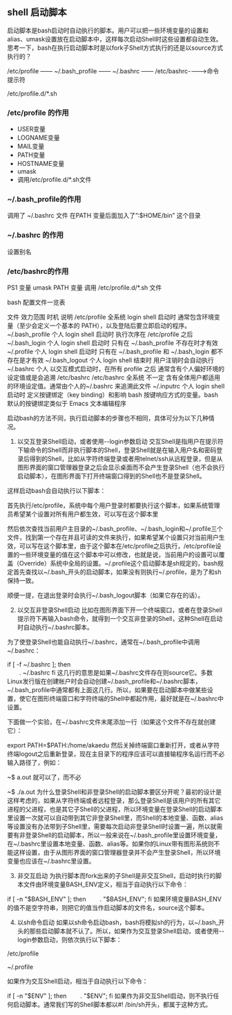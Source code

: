 

## shell 启动脚本

启动脚本是bash启动时自动执行的脚本。用户可以把一些环境变量的设置和alias、umask设置放在启动脚本中，这样每次启动Shell时这些设置都自动生效。思考一下，bash在执行启动脚本时是以fork子Shell方式执行的还是以source方式执行的？

/etc/profile —— ~/.bash_profile —— ~/.bashrc —— /etc/bashrc---->命令提示符                       
                                                                               
  /etc/profile.d/\*.sh 
     
  




 

### /etc/profile 的作用

* USER变量
* LOGNAME变量
* MAIL变量
* PATH变量
* HOSTNAME变量
* umask
* 调用/etc/profile.d/*.sh文件
 

### ~/.bash_profile的作用

调用了 ~/.bashrc 文件
在PATH 变量后面加入了”:$HOME/bin” 这个目录
 

### ~/.bashrc 的作用

设置别名
 

 

### /etc/bashrc的作用

PS1 变量
umask
PATH 变量
调用 /etc/profile.d/*.sh 文件
 

bash 配置文件一览表

文件	效力范围	时机	说明
/etc/profile	全系统	login shell 启动时	通常包含环境变量（至少会定义一个基本的 PATH），以及登陆后要立即启动的程序。
~/.bash_profile	个人	login shell 启动时	执行次序在 /etc/profile 之后
~/.bash_login	个人	login shell 启动时	只有在 ~/.bash_profile 不存在时才有效
~/.profile	个人	login shell 启动时	只有在 ~/.bash_profile  和  ~/.bash_login 都不存在是才有效
~/.bash_logout	个人	login shell 结束时	用户注销时会自动执行
~/.bashrc	个人	以交互模式启动时，在所有 profile 之后	通常含有个人偏好环境的设定值或是会追溯 /etc/bashrc
/etc/bashrc	全系统	不一定	含有全体用户都适用的环境设定值。通常由个人的~/.bashrc 来追溯此文件
~/.inputrc	个人	login shell 启动时	定义按键绑定（key binding）和影响 bash 按键响应方式的变量。bash 默认的按键绑定类似于 Emacs 文本编辑程序
 

 

启动bash的方法不同，执行启动脚本的步骤也不相同，具体可分为以下几种情况。 

1. 以交互登录Shell启动，或者使用--login参数启动 
交互Shell是指用户在提示符下输命令的Shell而非执行脚本的Shell，登录Shell就是在输入用户名和密码登录后得到的Shell，比如从字符终端登录或者用telnet/ssh从远程登录，但是从图形界面的窗口管理器登录之后会显示桌面而不会产生登录Shell（也不会执行启动脚本），在图形界面下打开终端窗口得到的Shell也不是登录Shell。

这样启动bash会自动执行以下脚本：

首先执行/etc/profile，系统中每个用户登录时都要执行这个脚本，如果系统管理员希望某个设置对所有用户都生效，可以写在这个脚本里

然后依次查找当前用户主目录的~/.bash_profile、~/.bash_login和~/.profile三个文件，找到第一个存在并且可读的文件来执行，如果希望某个设置只对当前用户生效，可以写在这个脚本里，由于这个脚本在/etc/profile之后执行，/etc/profile设置的一些环境变量的值在这个脚本中可以修改，也就是说，当前用户的设置可以覆盖（Override）系统中全局的设置。~/.profile这个启动脚本是sh规定的，bash规定首先查找以~/.bash_开头的启动脚本，如果没有则执行~/.profile，是为了和sh保持一致。

顺便一提，在退出登录时会执行~/.bash_logout脚本（如果它存在的话）。

 
2. 以交互非登录Shell启动 
比如在图形界面下开一个终端窗口，或者在登录Shell提示符下再输入bash命令，就得到一个交互非登录的Shell，这种Shell在启动时自动执行~/.bashrc脚本。

为了使登录Shell也能自动执行~/.bashrc，通常在~/.bash_profile中调用~/.bashrc：

if [ -f ~/.bashrc ]; 
then     
　　. ~/.bashrc 
fi
这几行的意思是如果~/.bashrc文件存在则source它。多数Linux发行版在创建帐户时会自动创建~/.bash_profile和~/.bashrc脚本，~/.bash_profile中通常都有上面这几行。所以，如果要在启动脚本中做某些设置，使它在图形终端窗口和字符终端的Shell中都起作用，最好就是在~/.bashrc中设置。

下面做一个实验，在~/.bashrc文件末尾添加一行（如果这个文件不存在就创建它）：

export PATH=$PATH:/home/akaedu
然后关掉终端窗口重新打开，或者从字符终端logout之后重新登录，现在主目录下的程序应该可以直接输程序名运行而不必输入路径了，例如：

~$ a.out
就可以了，而不必

~$ ./a.out
为什么登录Shell和非登录Shell的启动脚本要区分开呢？最初的设计是这样考虑的，如果从字符终端或者远程登录，那么登录Shell是该用户的所有其它进程的父进程，也是其它子Shell的父进程，所以环境变量在登录Shell的启动脚本里设置一次就可以自动带到其它非登录Shell里，而Shell的本地变量、函数、alias等设置没有办法带到子Shell里，需要每次启动非登录Shell时设置一遍，所以就需要有非登录Shell的启动脚本，所以一般来说在~/.bash_profile里设置环境变量，在~/.bashrc里设置本地变量、函数、alias等。如果你的Linux带有图形系统则不能这样设置，由于从图形界面的窗口管理器登录并不会产生登录Shell，所以环境变量也应该在~/.bashrc里设置。

 
3. 非交互启动 
为执行脚本而fork出来的子Shell是非交互Shell，启动时执行的脚本文件由环境变量BASH_ENV定义，相当于自动执行以下命令：

if [ -n "$BASH_ENV" ]; 
then 
　　. "$BASH_ENV"; 
fi
如果环境变量BASH_ENV的值不是空字符串，则把它的值当作启动脚本的文件名，source这个脚本。

 
4. 以sh命令启动
如果以sh命令启动bash，bash将模拟sh的行为，以~/.bash_开头的那些启动脚本就不认了。所以，如果作为交互登录Shell启动，或者使用--login参数启动，则依次执行以下脚本：

/etc/profile

~/.profile

如果作为交互Shell启动，相当于自动执行以下命令：

if [ -n "$ENV" ]; 
then 
　　. "$ENV"; 
fi
如果作为非交互Shell启动，则不执行任何启动脚本。通常我们写的Shell脚本都以#! /bin/sh开头，都属于这种方式。
